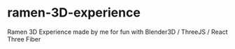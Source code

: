 # ramen-3D-experience
Ramen 3D Experience made by me for fun with Blender3D / ThreeJS / React Three Fiber
